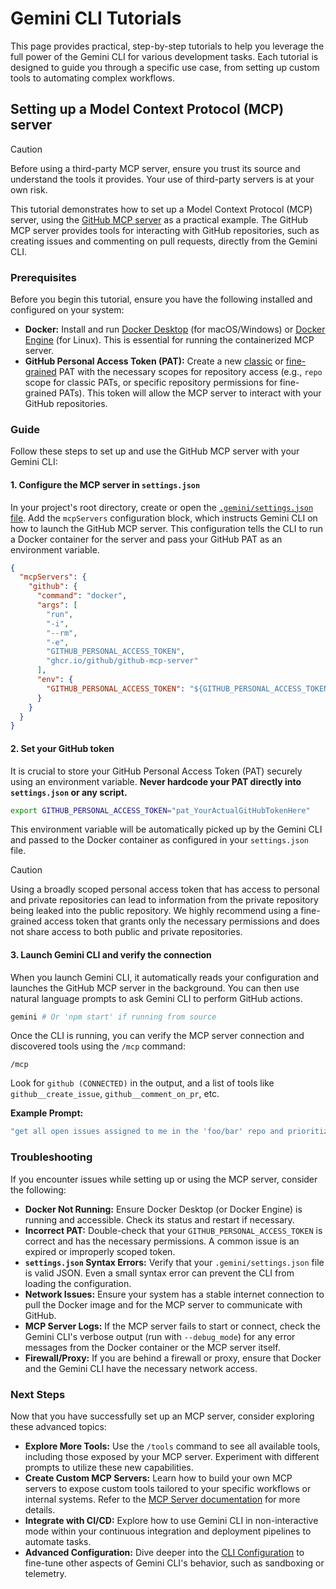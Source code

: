 # Gemini CLI Tutorials

This page provides practical, step-by-step tutorials to help you leverage the full power of the Gemini CLI for various development tasks. Each tutorial is designed to guide you through a specific use case, from setting up custom tools to automating complex workflows.

## Setting up a Model Context Protocol (MCP) server

> [!CAUTION]
> Before using a third-party MCP server, ensure you trust its source and understand the tools it provides. Your use of third-party servers is at your own risk.

This tutorial demonstrates how to set up a Model Context Protocol (MCP) server, using the [GitHub MCP server](https://github.com/github/github-mcp-server) as a practical example. The GitHub MCP server provides tools for interacting with GitHub repositories, such as creating issues and commenting on pull requests, directly from the Gemini CLI.

### Prerequisites

Before you begin this tutorial, ensure you have the following installed and configured on your system:

-   **Docker:** Install and run [Docker Desktop](https://www.docker.com/products/docker-desktop/) (for macOS/Windows) or [Docker Engine](https://docs.docker.com/engine/install/) (for Linux). This is essential for running the containerized MCP server.
-   **GitHub Personal Access Token (PAT):** Create a new [classic](https://github.com/settings/tokens/new) or [fine-grained](https://github.com/settings/personal-access-tokens/new) PAT with the necessary scopes for repository access (e.g., `repo` scope for classic PATs, or specific repository permissions for fine-grained PATs). This token will allow the MCP server to interact with your GitHub repositories.

### Guide

Follow these steps to set up and use the GitHub MCP server with your Gemini CLI:

#### 1. Configure the MCP server in `settings.json`

In your project's root directory, create or open the [`.gemini/settings.json` file](./configuration.md). Add the `mcpServers` configuration block, which instructs Gemini CLI on how to launch the GitHub MCP server. This configuration tells the CLI to run a Docker container for the server and pass your GitHub PAT as an environment variable.

```json
{
  "mcpServers": {
    "github": {
      "command": "docker",
      "args": [
        "run",
        "-i",
        "--rm",
        "-e",
        "GITHUB_PERSONAL_ACCESS_TOKEN",
        "ghcr.io/github/github-mcp-server"
      ],
      "env": {
        "GITHUB_PERSONAL_ACCESS_TOKEN": "${GITHUB_PERSONAL_ACCESS_TOKEN}"
      }
    }
  }
}
```

#### 2. Set your GitHub token

It is crucial to store your GitHub Personal Access Token (PAT) securely using an environment variable. **Never hardcode your PAT directly into `settings.json` or any script.**

```bash
export GITHUB_PERSONAL_ACCESS_TOKEN="pat_YourActualGitHubTokenHere"
```

This environment variable will be automatically picked up by the Gemini CLI and passed to the Docker container as configured in your `settings.json` file.

> [!CAUTION]
> Using a broadly scoped personal access token that has access to personal and private repositories can lead to information from the private repository being leaked into the public repository. We highly recommend using a fine-grained access token that grants only the necessary permissions and does not share access to both public and private repositories.

#### 3. Launch Gemini CLI and verify the connection

When you launch Gemini CLI, it automatically reads your configuration and launches the GitHub MCP server in the background. You can then use natural language prompts to ask Gemini CLI to perform GitHub actions.

```bash
gemini # Or 'npm start' if running from source
```

Once the CLI is running, you can verify the MCP server connection and discovered tools using the `/mcp` command:

```
/mcp
```

Look for `github (CONNECTED)` in the output, and a list of tools like `github__create_issue`, `github__comment_on_pr`, etc.

**Example Prompt:**

```bash
"get all open issues assigned to me in the 'foo/bar' repo and prioritize them"
```

### Troubleshooting

If you encounter issues while setting up or using the MCP server, consider the following:

-   **Docker Not Running:** Ensure Docker Desktop (or Docker Engine) is running and accessible. Check its status and restart if necessary.
-   **Incorrect PAT:** Double-check that your `GITHUB_PERSONAL_ACCESS_TOKEN` is correct and has the necessary permissions. A common issue is an expired or improperly scoped token.
-   **`settings.json` Syntax Errors:** Verify that your `.gemini/settings.json` file is valid JSON. Even a small syntax error can prevent the CLI from loading the configuration.
-   **Network Issues:** Ensure your system has a stable internet connection to pull the Docker image and for the MCP server to communicate with GitHub.
-   **MCP Server Logs:** If the MCP server fails to start or connect, check the Gemini CLI's verbose output (run with `--debug_mode`) for any error messages from the Docker container or the MCP server itself.
-   **Firewall/Proxy:** If you are behind a firewall or proxy, ensure that Docker and the Gemini CLI have the necessary network access.

### Next Steps

Now that you have successfully set up an MCP server, consider exploring these advanced topics:

-   **Explore More Tools:** Use the `/tools` command to see all available tools, including those exposed by your MCP server. Experiment with different prompts to utilize these new capabilities.
-   **Create Custom MCP Servers:** Learn how to build your own MCP servers to expose custom tools tailored to your specific workflows or internal systems. Refer to the [MCP Server documentation](../tools/mcp-server.md) for more details.
-   **Integrate with CI/CD:** Explore how to use Gemini CLI in non-interactive mode within your continuous integration and deployment pipelines to automate tasks.
-   **Advanced Configuration:** Dive deeper into the [CLI Configuration](./configuration.md) to fine-tune other aspects of Gemini CLI's behavior, such as sandboxing or telemetry.